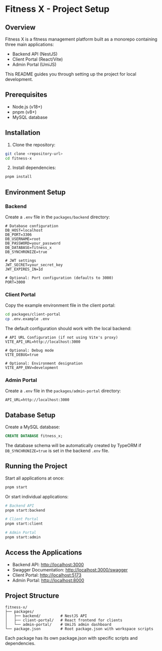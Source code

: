# Fitness X - Project Setup

## Overview

Fitness X is a fitness management platform built as a monorepo containing three main applications:

- Backend API (NestJS)
- Client Portal (React/Vite)
- Admin Portal (UmiJS)

This README guides you through setting up the project for local development.

## Prerequisites

- Node.js (v18+)
- pnpm (v8+)
- MySQL database

## Installation

1. Clone the repository:

```bash
git clone <repository-url>
cd fitness-x
```

2. Install dependencies:

```bash
pnpm install
```

## Environment Setup

### Backend

Create a `.env` file in the `packages/backend` directory:

```
# Database configuration
DB_HOST=localhost
DB_PORT=3306
DB_USERNAME=root
DB_PASSWORD=your_password
DB_DATABASE=fitness_x
DB_SYNCHRONIZE=true

# JWT settings
JWT_SECRET=your_secret_key
JWT_EXPIRES_IN=1d

# Optional: Port configuration (defaults to 3000)
PORT=3000
```

### Client Portal

Copy the example environment file in the client portal:

```bash
cd packages/client-portal
cp .env.example .env
```

The default configuration should work with the local backend:

```
# API URL Configuration (if not using Vite's proxy)
VITE_API_URL=http://localhost:3000

# Optional: Debug mode
VITE_DEBUG=true

# Optional: Environment designation
VITE_APP_ENV=development
```

### Admin Portal

Create a `.env` file in the `packages/admin-portal` directory:

```
API_URL=http://localhost:3000
```

## Database Setup

Create a MySQL database:

```sql
CREATE DATABASE fitness_x;
```

The database schema will be automatically created by TypeORM if `DB_SYNCHRONIZE=true` is set in the backend `.env` file.

## Running the Project

Start all applications at once:

```bash
pnpm start
```

Or start individual applications:

```bash
# Backend API
pnpm start:backend

# Client Portal
pnpm start:client

# Admin Portal
pnpm start:admin
```

## Access the Applications

- Backend API: [http://localhost:3000](http://localhost:3000)
- Swagger Documentation: [http://localhost:3000/swagger](http://localhost:3000/swagger)
- Client Portal: [http://localhost:5173](http://localhost:5173)
- Admin Portal: [http://localhost:8000](http://localhost:8000)

## Project Structure

```
fitness-x/
├── packages/
│   ├── backend/         # NestJS API
│   ├── client-portal/   # React frontend for clients
│   └── admin-portal/    # UmiJS admin dashboard
└── package.json         # Root package.json with workspace scripts
```

Each package has its own package.json with specific scripts and dependencies.
